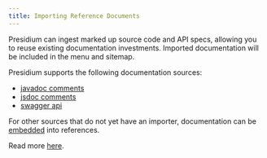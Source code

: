 ```yaml
---
title: Importing Reference Documents
---
```


Presidium can ingest marked up source code and API specs, allowing you to reuse existing documentation investments. Imported documentation will be included in the menu and sitemap.

Presidium supports the following documentation sources:
- [javadoc comments](#javadoc)
- [jsdoc comments](#jsdoc)
- [swagger api](#swagger)

For other sources that do not yet have an importer, documentation can be [embedded](#embed) into references.

Read more [here]({{site.baseurl}}/reference/importers/).
